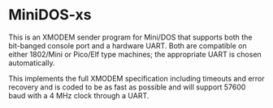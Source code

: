 # MiniDOS-xs

This is an XMODEM sender program for Mini/DOS that supports both the bit-banged console port and a hardware UART. Both are compatible on either 1802/Mini or Pico/Elf type machines; the appropriate UART is chosen automatically.

This implements the full XMODEM specification including timeouts and error recovery and is coded to be as fast as possible and will support 57600 baud with a 4 MHz clock through a UART.


